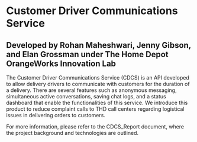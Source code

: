 # **Customer Driver Communications Service**
## Developed by Rohan Maheshwari, Jenny Gibson, and Elan Grossman under The Home Depot OrangeWorks Innovation Lab

The Customer Driver Communications Service (CDCS) is an API developed to allow delivery drivers to communicate
with customers for the duration of a delivery. There are several features such as anonymous messaging,
simultaneous active conversations, saving chat logs, and a status dashboard that enable the functionalities of this
service. We introduce this product to reduce complaint calls to THD call centers regarding logistical issues in
delivering orders to customers.

For more information, please refer to the CDCS_Report document, where the project background and technologies are outlined.

